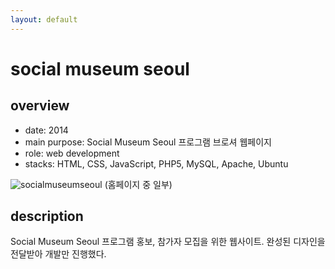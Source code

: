 ```yaml
---
layout: default
---
```


# social museum seoul

## overview

* date: 2014
* main purpose: Social Museum Seoul 프로그램 브로셔 웹페이지
* role: web development
* stacks: HTML, CSS, JavaScript, PHP5, MySQL, Apache, Ubuntu

![socialmuseumseoul]({{"/assets/img/project/2014_socialmuseumseoul.jpg"}})
(홈페이지 중 일부)

## description

Social Museum Seoul 프로그램 홍보, 참가자 모집을 위한 웹사이트. 
완성된 디자인을 전달받아 개발만 진행했다. 